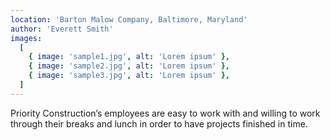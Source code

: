 ```yaml
---
location: 'Barton Malow Company, Baltimore, Maryland'
author: 'Everett Smith'
images:
  [
    { image: 'sample1.jpg', alt: 'Lorem ipsum' },
    { image: 'sample2.jpg', alt: 'Lorem ipsum' },
    { image: 'sample3.jpg', alt: 'Lorem ipsum' },
  ]
---
```


Priority Construction’s employees are easy to work with and willing to work through their breaks and lunch in order to have projects finished in time.
